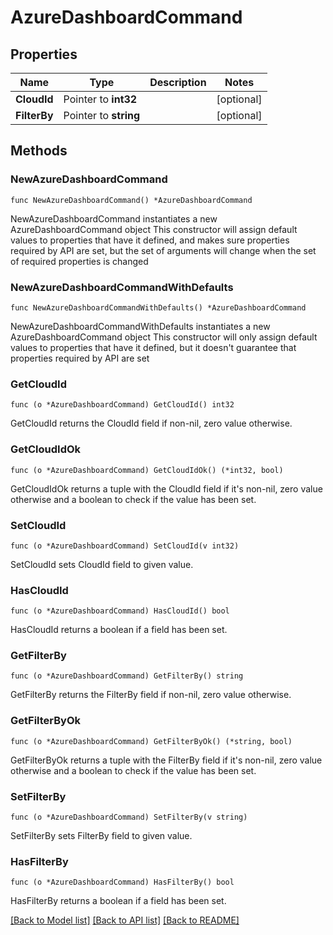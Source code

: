 # AzureDashboardCommand

## Properties

Name | Type | Description | Notes
------------ | ------------- | ------------- | -------------
**CloudId** | Pointer to **int32** |  | [optional] 
**FilterBy** | Pointer to **string** |  | [optional] 

## Methods

### NewAzureDashboardCommand

`func NewAzureDashboardCommand() *AzureDashboardCommand`

NewAzureDashboardCommand instantiates a new AzureDashboardCommand object
This constructor will assign default values to properties that have it defined,
and makes sure properties required by API are set, but the set of arguments
will change when the set of required properties is changed

### NewAzureDashboardCommandWithDefaults

`func NewAzureDashboardCommandWithDefaults() *AzureDashboardCommand`

NewAzureDashboardCommandWithDefaults instantiates a new AzureDashboardCommand object
This constructor will only assign default values to properties that have it defined,
but it doesn't guarantee that properties required by API are set

### GetCloudId

`func (o *AzureDashboardCommand) GetCloudId() int32`

GetCloudId returns the CloudId field if non-nil, zero value otherwise.

### GetCloudIdOk

`func (o *AzureDashboardCommand) GetCloudIdOk() (*int32, bool)`

GetCloudIdOk returns a tuple with the CloudId field if it's non-nil, zero value otherwise
and a boolean to check if the value has been set.

### SetCloudId

`func (o *AzureDashboardCommand) SetCloudId(v int32)`

SetCloudId sets CloudId field to given value.

### HasCloudId

`func (o *AzureDashboardCommand) HasCloudId() bool`

HasCloudId returns a boolean if a field has been set.

### GetFilterBy

`func (o *AzureDashboardCommand) GetFilterBy() string`

GetFilterBy returns the FilterBy field if non-nil, zero value otherwise.

### GetFilterByOk

`func (o *AzureDashboardCommand) GetFilterByOk() (*string, bool)`

GetFilterByOk returns a tuple with the FilterBy field if it's non-nil, zero value otherwise
and a boolean to check if the value has been set.

### SetFilterBy

`func (o *AzureDashboardCommand) SetFilterBy(v string)`

SetFilterBy sets FilterBy field to given value.

### HasFilterBy

`func (o *AzureDashboardCommand) HasFilterBy() bool`

HasFilterBy returns a boolean if a field has been set.


[[Back to Model list]](../README.md#documentation-for-models) [[Back to API list]](../README.md#documentation-for-api-endpoints) [[Back to README]](../README.md)


